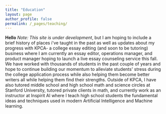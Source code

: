 ```yaml
---
title: "Education"
layout: page
author_profile: false
permalink: /_pages/teaching/
---
```

**Hello**
*Note: This site is under development*, but I am hoping to include a brief history of places i've taught in the past as well as updates about my progress with KPCA- a college essay editing (and soon to be tutoring) business where I am currently an essay editor, operations manager, and product manager hoping to launch a live essay counseling service this fall. We have worked with thousands of students in the past couple of years and hope to continue building our momentum to alleviate students' stress during the college application process while also helping them become better writers all while helping them find their strengths. <break> Outside of KPCA, I have also tutored middle school and high school math and science circles at Stanford University, tutored private clients in math, and currently work as an instructor at Inspirit AI where I teach high school students the fundamental ideas and techniques used in modern Artificial Intelligence and Machine learning. 